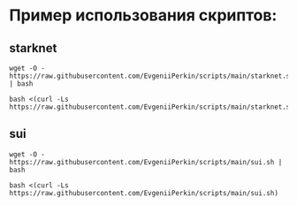 # Пример использования скриптов:
## starknet
```
wget -O - https://raw.githubusercontent.com/EvgeniiPerkin/scripts/main/starknet.sh | bash
```
```
bash <(curl -Ls https://raw.githubusercontent.com/EvgeniiPerkin/scripts/main/starknet.sh)
```
## sui
```
wget -O - https://raw.githubusercontent.com/EvgeniiPerkin/scripts/main/sui.sh | bash
```
```
bash <(curl -Ls https://raw.githubusercontent.com/EvgeniiPerkin/scripts/main/sui.sh)
```

